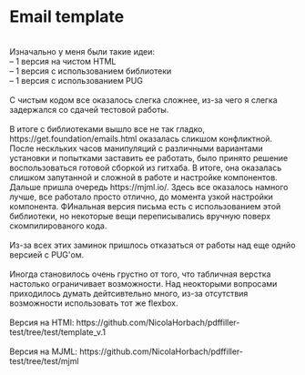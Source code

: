 # Email template
<br>
Изначально у меня были такие идеи:<br>
  &ndash;&nbsp;1 версия на чистом HTML<br>
  &ndash;&nbsp;1 версия с использованием библиотеки<br>
  &ndash;&nbsp;1 версия с использованием PUG<br>
<br>
С чистым кодом все оказалось слегка сложнее, из-за чего я слегка задержался со сдачей тестовой работы.<br>
<br>
В итоге с библиотеками вышло все не так гладко, https://get.foundation/emails.html оказалась сликшом конфликтной. После нескльких часов манипуляций с различными вариантами установки и попытками заставить ее работать, было принято решение воспользоваться готовой сборкой из гитхаба. В итоге, она оказалась слишком запутанной и сложной в работе и настройке компонентов. Дальше пришла очередь https://mjml.io/. Здесь все оказалось намного лучше, все работало просто отлично, до момента узкой настройки компонента. ФИнальная версия письма есть с использованием этой библиотеки, но некоторые вещи переписывались вручную поверх скомпилированого кода.<br>
<br>
Из-за всех этих заминок пришлось отказаться от работы над еще однйо версией с PUG'ом.<br>
<br>
Иногда становилось очень грустно от того, что табличная верстка настолько ограничивает возможности. Над неокторыми вопросами приходилось думать дейтсивтельно много, из-за отсутствия возможности использовать тот же flexbox. <br>
<br>
Версия на HTMl: https://github.com/NicolaHorbach/pdffiller-test/tree/test/template_v.1 <br>
<br>
Версия на MJML: https://github.com/NicolaHorbach/pdffiller-test/tree/test/mjml
